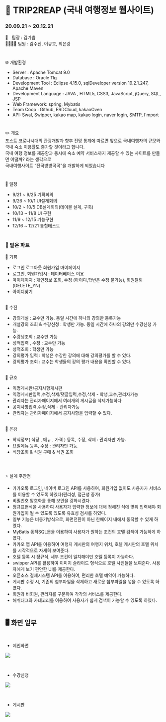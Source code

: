 # :school: TRIP2REAP (국내 여행정보 웹사이트)
### 20.09.21 ~ 20.12.21

:ok_person: &nbsp; 팀장 : 김기쁨<br>
:family_woman_woman_girl_girl: 팀원 : 김수진, 이규호, 최은강

#

:globe_with_meridians: 개발환경
- Server : Apache Tomcat 9.0
- Database : Oracle 11g
- Development Tool : Eclipse 4.15.0, sqlDeveloper version 19.2.1.247, Apache Maven
- Development Language :  JAVA , HTML5, CSS3, JavaScript, jQuery, SQL, JSP
- Web Framework: spring, Mybatis
- Team Coop : Github, ERDCloud, kakaoOven
- API: Swal, Swipper, kakao map, kakao login, naver login, SMTP, I'mport


#

  :pencil2: 개요                                  
  포스트 코로나시대의 관광개발과 향후 전망 통계에 따르면 앞으로 국내여행자의 규모와 국내 숙소 이용률도 증가할 것이라고 합니다.  
  국내 여행 정보를 제공함과 동시에 숙소 예약 서비스까지 제공할 수 있는 사이트를 만들면 어떨까? 라는 생각으로<br> 
  국내여행사이트 “전국방방곡곡”을 개발하게 되었습니다
  
 
#

:calendar: 일정
- 9/21 ~ 9/25 기획회의 
- 9/26 ~ 10/1  UI설계회의 
- 10/2  ~ 10/5  DB설계회의(테이블 설계, 구축) 
- 10/13 ~ 11/8 UI 구현
- 11/9 ~ 12/15  기능구현
- 12/16  ~ 12/21 통합테스트<br><br>


### :raising_hand: 맡은 파트

:yellow_heart: 기쁨
 - 로그인 로그아웃 회원가입 마이페이지
 - 로그인, 회원가입시 : 데이터베이스 이용
 - 마이페이지 : 개인정보 조회, 수정 (아이디,학번은 수정 불가능), 회원탈퇴(DELETE_YN) 
 - 아이디찾기<br><br>



:purple_heart: 수진
- 강의개설 : 교수만 가능. 동일 시간에 하나의 강의만 등록가능
- 개설강의 조회 & 수강신청 : 학생만 가능. 동일 시간에 하나의 강의만 수강신청 가능.
- 수강생조회 : 교수만 가능 
- 성적입력 , 수정 : 교수만 가능
- 성적조회 : 학생만 가능
- 강의평가 입력 : 학생은 수강한 강의에 대해 강의평가를 할 수 있다.
- 강의평가 조회 : 교수는 학생들의 강의 평가 내용을 확인할 수 있다. <br><br>



:orange_heart: 규호
- 익명게시판/공지사항게시판
- 익명게시판입력,수정,삭제/댓글입력,수정,삭제 - 학생,교수,관리자가능
- 관리자는 관리자페이지에서 여러개의 게시글을 삭제가능하다
- 공지사항입력,수정,삭제 - 관리자가능
- 관리자는 관리자페이지에서 공지사항을 입력할 수 있다.<br><br>

 

:green_heart: 은강
- 학식정보( 식당 , 메뉴 , 가격 ) 등록, 수정, 삭제 : 관리자만 가능.
- 요일메뉴 등록, 수정 : 관리자만 가능.
- 식당조회 & 식권 구매 & 식권 조회 <br><br>



#

:star: 설계 주안점
- 카카오톡 로그인, 네이버 로그인 API를 사용하여, 회원가입 없이도 사용자가 서비스를 이용할 수 있도록 하였다(편리성, 접근성 증가)
- 비밀번호 암호화를 통해 보안을 강화시켰다.
- 정규표현식을 사용하여 사용자가 입력한 정보에 대해 정해진 식에 맞춰 입력해야 회원가입이 될 수 있도록 있도록  유효성 검사를 하였다.
- 일부 기능은 비동기방식으로, 화면전환이 아닌 한페이지 내에서 동작할 수 있게 하였다.
- MyBatis 동적SQL문을 이용하여 사용자가 원하는 조건의 호텔 검색이 가능하게 하였다.
- 카카오 맵 API를 이용하여 여행지 게시판의 여행지 위치, 호텔 게시판의 호텔 위치를 시각적으로 자세히 보여준다.
- 호텔 등록 시 정규식, 세부 조건이 일치해야만 호텔 등록이 가능하다.
- swipper API를 활용하여 이미지 슬라이드 형식으로 호텔 사진들을 보여준다. 사용자에게 보기 편안한 UI를 제공한다.
- 오픈소스 결제시스템 API를 이용하여, 편리한 호텔 예약이 가능하다.
- 게시판 수정 시, 기존의 첨부파일을 삭제하고 새로운 첨부파일을 넣을 수 있도록 하였다.
- 회원과 비회원, 관리자를 구분하여 각각의 서비스를 제공한다.
- 해쉬태그와 카테고리를 이용하여 사용자가 쉽게 검색이 가능할 수 있도록 하였다.<br><br>


## :desktop_computer: 화면 일부<br><br>
 - 메인화면<br>

![](./images/main.png)

<br>

 - 수강신청<br>

![](./images/subject.JPG)

<br>

 - 게시판<br>

![](./images/bulletin.JPG)


 
